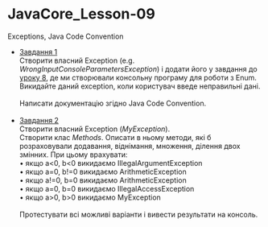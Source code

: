 # JavaCore_Lesson-09
Exceptions, Java Code Convention

* [Завдання 1](https://github.com/AlexeyDolgov/JavaCore_Lesson-09/tree/master/JavaCore_Lesson-09/src/ua/lviv/lgs/task9_1)<br>
Створити власний Exception (e.g. <i>WrongInputConsoleParametersException</i>) і додати його у завдання до [уроку 8](https://github.com/AlexeyDolgov/JavaCore_Lesson-08/tree/master/JavaCore_Lesson-08/src/ua/lviv/lgs/task8_1),
де ми створювали консольну програму для роботи з Enum. Викидайте даний exception, коли користувач введе неправильні дані.<br><br>
Написати документацію згідно Java Code Convention.<br><br>
* [Завдання 2](https://github.com/AlexeyDolgov/JavaCore_Lesson-09/tree/master/JavaCore_Lesson-09/src/ua/lviv/lgs/task9_2)<br>
Створити власний Exception (<i>MyException</i>).<br>
Створити клас <i>Methods</i>. Описати в ньому методи, які б розраховували додавання, віднімання, множення, ділення двох змінних. При цьому
врахувати:<br>
• якщо a<0, b<0 викидаємо IllegalArgumentException<br>
• якщо a=0, b!=0 викидаємо ArithmeticException<br>
• якщо a!=0, b=0 викидаємо ArithmeticException<br>
• якщо a=0, b=0 викидаємо IllegalAccessException<br>
• якщо a>0, b>0 викидаємо MyException<br><br>
Протестувати всі можливі варіанти і вивести результати на консоль.<br><br>
